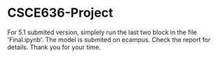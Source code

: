 # CSCE636-Project
For 5.1 submited version, simplely run the last two block in the file 'Final.ipynb'.
The model is submited on ecampus.
Check the report for details.
Thank you for your time.
